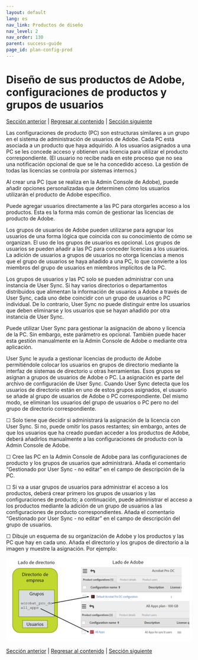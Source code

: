 ```yaml
---
layout: default
lang: es
nav_link: Productos de diseño
nav_level: 2
nav_order: 130
parent: success-guide
page_id: plan-config-prod
---
```


# Diseño de sus productos de Adobe, configuraciones de productos y grupos de usuarios

[Sección anterior](layout_orgs.md) \| [Regresar al contenido](index.md) \| [Sección siguiente](decide_deletion_policy.md)

Las configuraciones de producto (PC) son estructuras similares a un grupo en el sistema de administración de usuarios de Adobe. Cada PC está asociada a un producto que haya adquirido. A los usuarios asignados a una PC se les concede acceso y obtienen una licencia para utilizar el producto correspondiente. (El usuario no recibe nada en este proceso que no sea una notificación opcional de que se le ha concedido acceso. La gestión de todas las licencias se controla por sistemas internos.)

Al crear una PC (que se realiza en la Admin Console de Adobe), puede añadir opciones personalizadas que determinen cómo los usuarios utilizarán el producto de Adobe específico.

Puede agregar usuarios directamente a las PC para otorgarles acceso a los productos. Esta es la forma más común de gestionar las licencias de producto de Adobe.

Los grupos de usuarios de Adobe pueden utilizarse para agrupar los usuarios de una forma lógica que coincida con su conocimiento de cómo se organizan. El uso de los grupos de usuarios es opcional. Los grupos de usuarios se pueden añadir a las PC para conceder licencias a los usuarios. La adición de usuarios a grupos de usuarios no otorga licencias a menos que el grupo de usuarios se haya añadido a una PC, lo que convierte a los miembros del grupo de usuarios en miembros implícitos de la PC.


Los grupos de usuarios y las PC solo se pueden administrar con una instancia de User Sync. Si hay varios directorios o departamentos distribuidos que alimentan la información de usuarios a Adobe a través de User Sync, cada uno debe coincidir con un grupo de usuarios o PC individual. De lo contrario, User Sync no puede distinguir entre los usuarios que deben eliminarse y los usuarios que se hayan añadido por otra instancia de User Sync.

Puede utilizar User Sync para gestionar la asignación de abono y licencia de la PC. Sin embargo, este parámetro es opcional. También puede hacer esta gestión manualmente en la Admin Console de Adobe o mediante otra aplicación.

User Sync le ayuda a gestionar licencias de producto de Adobe permitiéndole colocar los usuarios en grupos de directorio mediante la interfaz de sistemas de directorio u otras herramientas. Esos grupos se asignan a grupos de usuarios de Adobe o PC. La asignación es parte del archivo de configuración de User Sync. Cuando User Sync detecta que los usuarios de directorio están en uno de estos grupos asignados, el usuario se añade al grupo de usuarios de Adobe o PC correspondiente. Del mismo modo, se eliminan los usuarios del grupo de usuarios o PC pero no del grupo de directorio correspondiente.

&#9744; Solo tiene que decidir si administrará la asignación de la licencia con User Sync. Si no, puede omitir los pasos restantes; sin embargo, antes de que los usuarios que ha creado puedan acceder a los productos de Adobe, deberá añadirlos manualmente a las configuraciones de producto con la Admin Console de Adobe. 

&#9744; Cree las PC en la Admin Console de Adobe para las configuraciones de producto y los grupos de usuarios que administrará. Añada el comentario “Gestionado por User Sync - no editar” en el campo de descripción de la PC.

&#9744; Si va a usar grupos de usuarios para administrar el acceso a los productos, deberá crear primero los grupos de usuarios y las configuraciones de producto; a continuación, puede administrar el acceso a los productos mediante la adición de un grupo de usuarios a las configuraciones de producto correspondientes. Añada el comentario “Gestionado por User Sync - no editar” en el campo de descripción del grupo de usuarios.


&#9744; Dibuje un esquema de su organización de Adobe y los productos y las PC que hay en cada uno. Añada el directorio y los grupos de directorio a la imagen y muestre la asignación. Por ejemplo:

![img](images/layout_products_map.png)





[Sección anterior](layout_orgs.md) \| [Regresar al contenido](index.md) \| [Sección siguiente](decide_deletion_policy.md)

